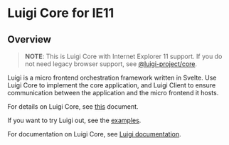 # Luigi Core for IE11

## Overview

>**NOTE**: This is Luigi Core with Internet Explorer 11 support. If you do not need legacy browser support, see [@luigi-project/core](https://www.npmjs.com/package/@luigi-project/core).

Luigi is a micro frontend orchestration framework written in Svelte. Use Luigi Core to implement the core application, and Luigi Client to ensure communication between the application and the micro frontend it hosts. 

For details on Luigi Core, see [this](https://github.com/SAP/luigi/tree/master/core) document.

If you want to try Luigi out, see the [examples](https://github.com/SAP/luigi/tree/master/core/examples).

For documentation on Luigi Core, see [Luigi documentation](https://docs.luigi-project.io).
